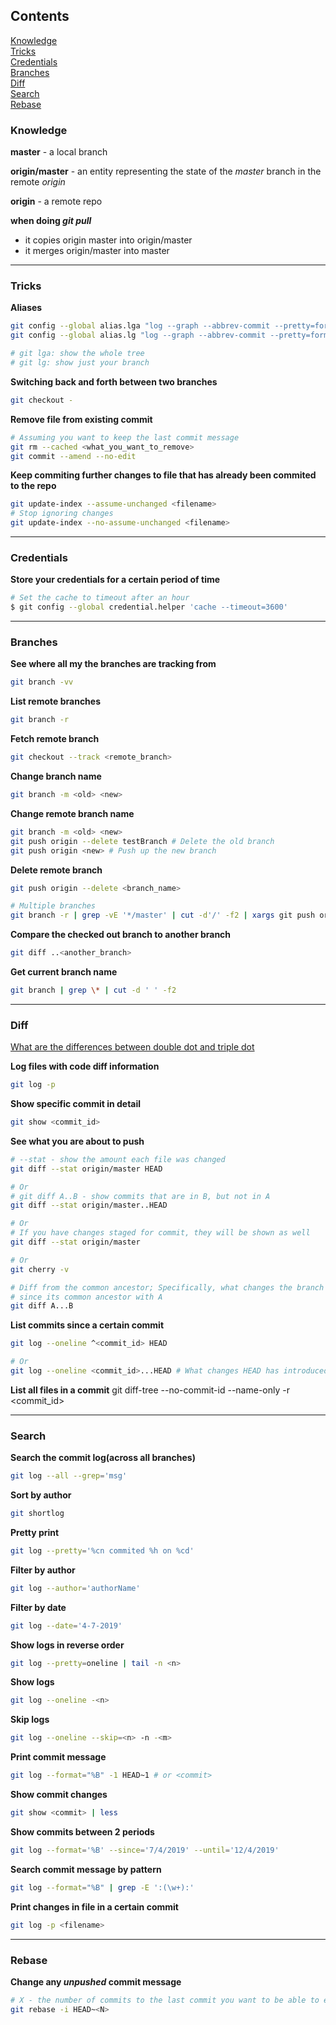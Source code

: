 ## Contents

[Knowledge](#knowledge)  
[Tricks](#tricks)  
[Credentials](#credentials)  
[Branches](#branches)  
[Diff](#diff)  
[Search](#search)  
[Rebase](#rebase)  

### Knowledge

**master** -  a local branch

**origin/master** - an entity representing the state of the _master_ branch in the remote _origin_

**origin** - a remote repo

**when doing _git pull_**  
* it copies origin master into origin/master
* it merges origin/master into master

---

### Tricks

**Aliases**
```bash
git config --global alias.lga "log --graph --abbrev-commit --pretty=format:'%C(red)%h%Creset -%C(yellow)%d%Creset %s %C(green)(%cr) %C(bold blue)<%an>%Creset' --all"
git config --global alias.lg "log --graph --abbrev-commit --pretty=format:'%C(red)%h%Creset -%C(yellow)%d%Creset %s %C(green)(%cr) %C(bold blue)<%an>%Creset'"

# git lga: show the whole tree
# git lg: show just your branch
```

**Switching back and forth between two branches**
```bash
git checkout -
```

**Remove file from existing commit**
```bash
# Assuming you want to keep the last commit message
git rm --cached <what_you_want_to_remove>
git commit --amend --no-edit
```

**Keep commiting further changes to file that has already been commited to the repo**
```bash
git update-index --assume-unchanged <filename>
# Stop ignoring changes
git update-index --no-assume-unchanged <filename>
```
---

### Credentials

**Store your credentials for a certain period of time**
```bash
# Set the cache to timeout after an hour
$ git config --global credential.helper 'cache --timeout=3600'

```

---

### Branches

**See where all my the branches are tracking from**
```bash
git branch -vv
```

**List remote branches**
```bash
git branch -r
```

**Fetch remote branch**
```bash
git checkout --track <remote_branch>
```

**Change branch name**
```bash
git branch -m <old> <new>
```

**Change remote branch name**
```bash
git branch -m <old> <new>
git push origin --delete testBranch # Delete the old branch
git push origin <new> # Push up the new branch
```

**Delete remote branch**
```bash
git push origin --delete <branch_name>

# Multiple branches
git branch -r | grep -vE '*/master' | cut -d'/' -f2 | xargs git push origin --delete
```

**Compare the checked out branch to another branch**
```bash
git diff ..<another_branch>
```

**Get current branch name**
```bash
git branch | grep \* | cut -d ' ' -f2
```

---

### Diff
[What are the differences between double dot and triple dot](https://stackoverflow.com/questions/7251477/what-are-the-differences-between-double-dot-and-triple-dot-in-git-dif#comment45515553_7256391)

**Log files with code diff information**
```bash
git log -p
```

**Show specific commit in detail**
```bash
git show <commit_id>
```

**See what you are about to push**
```bash
# --stat - show the amount each file was changed
git diff --stat origin/master HEAD

# Or
# git diff A..B - show commits that are in B, but not in A
git diff --stat origin/master..HEAD

# Or
# If you have changes staged for commit, they will be shown as well
git diff --stat origin/master

# Or
git cherry -v

# Diff from the common ancestor; Specifically, what changes the branch B has introduced
# since its common ancestor with A
git diff A...B
```

**List commits since a certain commit**
```bash
git log --oneline ^<commit_id> HEAD

# Or
git log --oneline <commit_id>...HEAD # What changes HEAD has introduced since its common ancestor with <commit_id>
```

**List all files in a commit**
git diff-tree --no-commit-id --name-only -r <commit_id>

---

### Search

**Search the commit log(across all branches)**
```bash
git log --all --grep='msg'
```

**Sort by author**
```bash
git shortlog
```

**Pretty print**
```bash
git log --pretty='%cn commited %h on %cd'
```

**Filter by author**
```bash
git log --author='authorName'
```

**Filter by date**
```bash
git log --date='4-7-2019'
```

**Show <n> logs in reverse order**
```bash
git log --pretty=oneline | tail -n <n>
```

**Show <n> logs**
```bash
git log --oneline -<n>
```

**Skip <n> logs**
```bash
git log --oneline --skip=<n> -n -<m>
```

**Print commit message**
```bash
git log --format="%B" -1 HEAD~1 # or <commit>
```

**Show commit changes**
```bash
git show <commit> | less
```

**Show commits between 2 periods**
```bash
git log --format='%B' --since='7/4/2019' --until='12/4/2019'
```

**Search commit message by pattern**
```bash
git log --format="%B" | grep -E ':(\w+):'
```

**Print changes in file in a certain commit**
```bash
git log -p <filename>
```

---

### Rebase

**Change any _unpushed_ commit message**
```bash
# X - the number of commits to the last commit you want to be able to edit
git rebase -i HEAD~<N>
```
